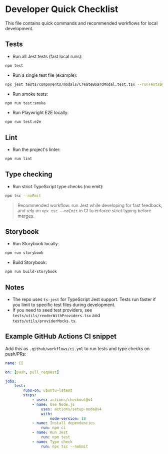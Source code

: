 # Developer Quick Checklist

This file contains quick commands and recommended workflows for local development.

## Tests

-   Run all Jest tests (fast local runs):

```bash
npm test
```

-   Run a single test file (example):

```bash
npx jest tests/components/modals/CreateBoardModal.test.tsx --runTestsByPath -i --runInBand --verbose
```

-   Run smoke tests:

```bash
npm run test:smoke
```

-   Run Playwright E2E locally:

```bash
npm run test:e2e
```

## Lint

-   Run the project's linter:

```bash
npm run lint
```

## Type checking

-   Run strict TypeScript type checks (no emit):

```bash
npx tsc --noEmit
```

> Recommended workflow: run Jest while developing for fast feedback, and rely on `npx tsc --noEmit` in CI to enforce strict typing before merges.

## Storybook

-   Run Storybook locally:

```bash
npm run storybook
```

-   Build Storybook:

```bash
npm run build-storybook
```

## Notes

-   The repo uses `ts-jest` for TypeScript Jest support. Tests run faster if you limit to specific test files during development.
-   If you need to seed test providers, see `tests/utils/renderWithProviders.tsx` and `tests/utils/providerMocks.ts`.

## Example GitHub Actions CI snippet

Add this as `.github/workflows/ci.yml` to run tests and type checks on push/PRs:

```yaml
name: CI

on: [push, pull_request]

jobs:
	test:
		runs-on: ubuntu-latest
		steps:
			- uses: actions/checkout@v4
			- name: Use Node.js
				uses: actions/setup-node@v4
				with:
					node-version: 18
			- name: Install dependencies
				run: npm ci
			- name: Run Jest
				run: npm test
			- name: Type check
				run: npx tsc --noEmit
```
